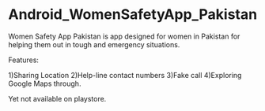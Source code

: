 # Android_WomenSafetyApp_Pakistan
Women Safety App Pakistan is app designed for women in Pakistan
for helping them out in tough and emergency situations.


Features:


1)Sharing Location
2)Help-line contact numbers
3)Fake call
4)Exploring Google Maps through.



Yet not available on playstore.
